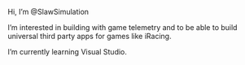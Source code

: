 Hi, I’m @SlawSimulation

I’m interested in building with game telemetry and to be able to 
  build universal third party apps for games like iRacing. 

I’m currently learning Visual Studio.
